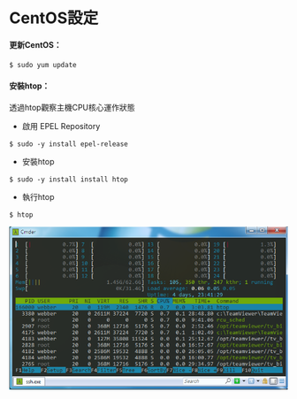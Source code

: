 # CentOS設定

#### 更新CentOS：

```
$ sudo yum update
```

#### 安裝htop：

透過htop觀察主機CPU核心運作狀態

* 啟用 EPEL Repository

```
$ sudo -y install epel-release
```

* 安裝htop

```
$ sudo -y install install htop
```

* 執行htop

```
$ htop
```

![](/htop.png)

